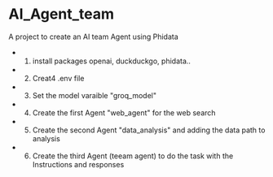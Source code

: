 # AI_Agent_team
A project to create an AI team Agent using Phidata

- 1) install packages openai, duckduckgo, phidata..
- 2) Creat4 .env file 
- 3) Set the model varaible "groq_model"
- 4) Create the first Agent "web_agent" for the web search 
- 5) Create the second Agent "data_analysis" and adding the data path to analysis
- 6) Create the third Agent (teeam agent) to do the task with the Instructions and responses 